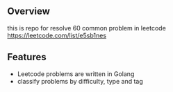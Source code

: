 ## Overview

this is repo for resolve 60 common problem in leetcode
https://leetcode.com/list/e5sb1nes

## Features

- Leetcode problems are written in Golang
- classify problems by difficulty, type and tag